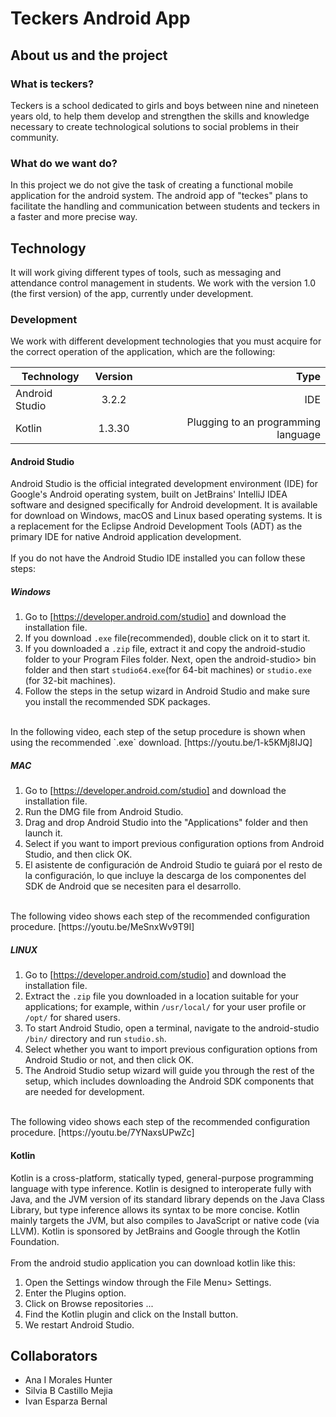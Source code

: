 # Teckers Android App

## About us and the project
### What is teckers?

Teckers is a school dedicated to girls and boys between nine and nineteen years old, to help them develop and strengthen the skills and knowledge necessary to create technological solutions to social problems in their community.

### What do we want do?

In this project we do not give the task of creating a functional mobile application for the android system.
The android app of "teckes" plans to facilitate the handling and communication between students and teckers in a faster and more precise way.

## Technology

It will work giving different types of tools, such as messaging and attendance control management in students.
We work with the version 1.0 (the first version) of the app, currently under development.

### Development

We work with different development technologies that you must acquire for the correct operation of the application, which are the following:
<br>

| Technology        | Version           | Type  |
| ----------------- |:-----------------:| -----:|
| Android Studio    |        3.2.2      |  IDE  |
| Kotlin            |  1.3.30           |   Plugging to an programming language |

#### Android Studio
Android Studio is the official integrated development environment (IDE) for Google's Android operating system, built on JetBrains' IntelliJ IDEA software and designed specifically for Android development. It is available for download on Windows, macOS and Linux based operating systems. It is a replacement for the Eclipse Android Development Tools (ADT) as the primary IDE for native Android application development.
<br>
<br>
If you do not have the Android Studio IDE installed you can follow these steps:

##### Windows
1. Go to [https://developer.android.com/studio] and download the installation file. 
2. If you download `.exe` file(recommended), double click on it to start it.
3. If you downloaded a `.zip` file, extract it and copy the android-studio folder to your Program Files folder. Next, open the android-studio> bin folder and then start `studio64.exe`(for 64-bit machines) or `studio.exe` (for 32-bit machines).
4. Follow the steps in the setup wizard in Android Studio and make sure you install the recommended SDK packages.
<br>
In the following video, each step of the setup procedure is shown when using the recommended `.exe` download.
[https://youtu.be/1-k5KMj8IJQ]

##### MAC
1. Go to [https://developer.android.com/studio] and download the installation file. 
2. Run the DMG file from Android Studio.
3. Drag and drop Android Studio into the "Applications" folder and then launch it.
4. Select if you want to import previous configuration options from Android Studio, and then click OK.
5. El asistente de configuración de Android Studio te guiará por el resto de la configuración, lo que incluye la descarga de los componentes del SDK de Android que se necesiten para el desarrollo.
<br>
The following video shows each step of the recommended configuration procedure.
[https://youtu.be/MeSnxWv9T9I]

##### LINUX
1. Go to [https://developer.android.com/studio] and download the installation file. 
2. Extract the `.zip` file you downloaded in a location suitable for your applications; for example, within `/usr/local/` for your user profile or `/opt/` for shared users.
3. To start Android Studio, open a terminal, navigate to the android-studio `/bin/` directory and run `studio.sh`.
4. Select whether you want to import previous configuration options from Android Studio or not, and then click OK.
5. The Android Studio setup wizard will guide you through the rest of the setup, which includes downloading the Android SDK components that are needed for development.
<br>
The following video shows each step of the recommended configuration procedure.
[https://youtu.be/7YNaxsUPwZc]

#### Kotlin
Kotlin is a cross-platform, statically typed, general-purpose programming language with type inference. Kotlin is designed to interoperate fully with Java, and the JVM version of its standard library depends on the Java Class Library, but type inference allows its syntax to be more concise. Kotlin mainly targets the JVM, but also compiles to JavaScript or native code (via LLVM). Kotlin is sponsored by JetBrains and Google through the Kotlin Foundation.
<br>
<br>
From the android studio application you can download kotlin like this:
1. Open the Settings window through the File Menu> Settings.
2. Enter the Plugins option.
3. Click on Browse repositories ...
4. Find the Kotlin plugin and click on the Install button.
5. We restart Android Studio.

## Collaborators
* Ana I Morales Hunter <br>
* Silvia B Castillo Mejia <br>
* Ivan Esparza Bernal
